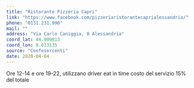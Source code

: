 ```yaml
---
title: "Ristorante Pizzeria Capri"
link: "https://www.facebook.com/pizzeriaristorantecaprialessandria/"
phone: "0131.231.990"
mail: ""
address: "Via Carlo Caniggia, 8 Alessandria"
coord_lat: 44.909813
coord_lon: 8.613135
source: "Confesercenti"
date: 2020-04-04
---
```


Ore 12-14 e ore 19-22, utilizzano driver eat in time costo del servizio 15% del totale
